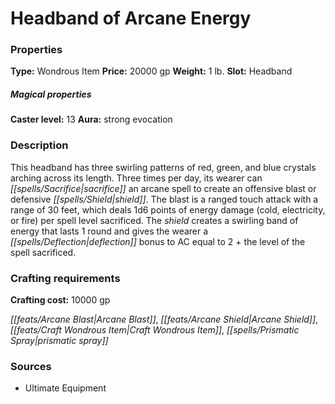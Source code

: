 ﻿---
Title: "Headband of Arcane Energy"
Type: "Wondrous Item"
Price: "20000 gp"
Weight: "1 lb."
Slot: "Headband"
Caster level: "13"
Aura: "strong evocation"
Description: |
  "This headband has three swirling patterns of red, green, and blue crystals arching across its length. Three times per day, its wearer can sacrifice an arcane spell to create an offensive blast or defensive shield. The blast is a ranged touch attack with a range of 30 feet, which deals 1d6 points of energy damage (cold, electricity, or fire) per spell level sacrificed. The shield creates a swirling band of energy that lasts 1 round and gives the wearer a deflection bonus to AC equal to 2 + the level of the spell sacrificed."
Crafting cost: "10000 gp"
Sources: "['Ultimate Equipment']"
---

# Headband of Arcane Energy

### Properties

**Type:** Wondrous Item **Price:** 20000 gp **Weight:** 1 lb. **Slot:** Headband

##### Magical properties

**Caster level:** 13 **Aura:** strong evocation

### Description

This headband has three swirling patterns of red, green, and blue crystals arching across its length. Three times per day, its wearer can _[[spells/Sacrifice|sacrifice]]_ an arcane spell to create an offensive blast or defensive _[[spells/Shield|shield]]_. The blast is a ranged touch attack with a range of 30 feet, which deals 1d6 points of energy damage (cold, electricity, or fire) per spell level sacrificed. The _shield_ creates a swirling band of energy that lasts 1 round and gives the wearer a _[[spells/Deflection|deflection]]_ bonus to AC equal to 2 + the level of the spell sacrificed.

### Crafting requirements

**Crafting cost:** 10000 gp

_[[feats/Arcane Blast|Arcane Blast]]_, _[[feats/Arcane Shield|Arcane Shield]]_, _[[feats/Craft Wondrous Item|Craft Wondrous Item]]_, _[[spells/Prismatic Spray|prismatic spray]]_

### Sources

* Ultimate Equipment